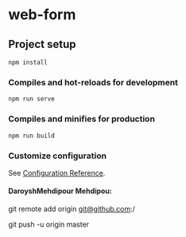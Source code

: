 # web-form

## Project setup

```
npm install
```

### Compiles and hot-reloads for development

```
npm run serve
```

### Compiles and minifies for production

```
npm run build
```

### Customize configuration

See [Configuration Reference](https://cli.vuejs.org/config/).

#### DaroyshMehdipour Mehdipou:

git remote add origin git@github.com:<username>/<reponame>

git push -u origin master
